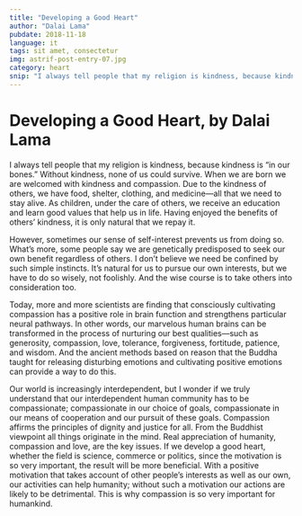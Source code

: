 ```yaml
---
title: "Developing a Good Heart"
author: "Dalai Lama"
pubdate: 2018-11-18
language: it
tags: sit amet, consectetur
img: astrif-post-entry-07.jpg
category: heart
snip: "I always tell people that my religion is kindness, because kindness is “in our bones.” Without kindness, none of us could survive. When we are born we are welcomed with kindness and compassion."
---
```


# Developing a Good Heart, by Dalai Lama

I always tell people that my religion is kindness, because kindness is “in our bones.” Without kindness, none of us could survive. When we are born we are welcomed with kindness and compassion. Due to the kindness of others, we have food, shelter, clothing, and medicine—all that we need to stay alive. As children, under the care of others, we receive an education and learn good values that help us in life. Having enjoyed the benefits of others’ kindness, it is only natural that we repay it.

However, sometimes our sense of self-interest prevents us from doing so. What’s more, some people say we are genetically predisposed to seek our own benefit regardless of others. I don’t believe we need be confined by such simple instincts. It’s natural for us to pursue our own interests, but we have to do so wisely, not foolishly. And the wise course is to take others into consideration too.

Today, more and more scientists are finding that consciously cultivating compassion has a positive role in brain function and strengthens particular neural pathways. In other words, our marvelous human brains can be transformed in the process of nurturing our best qualities—such as generosity, compassion, love, tolerance, forgiveness, fortitude, patience, and wisdom. And the ancient methods based on reason that the Buddha taught for releasing disturbing emotions and cultivating positive emotions can provide a way to do this.

Our world is increasingly interdependent, but I wonder if we truly understand that our interdependent human community has to be compassionate; compassionate in our choice of goals, compassionate in our means of cooperation and our pursuit of these goals. Compassion affirms the principles of dignity and justice for all. From the Buddhist viewpoint all things originate in the mind. Real appreciation of humanity, compassion and love, are the key issues. If we develop a good heart, whether the field is science, commerce or politics, since the motivation is so very important, the result will be more beneficial. With a positive motivation that takes account of other people’s interests as well as our own, our activities can help humanity; without such a motivation our actions are likely to be detrimental. This is why compassion is so very important for humankind.

